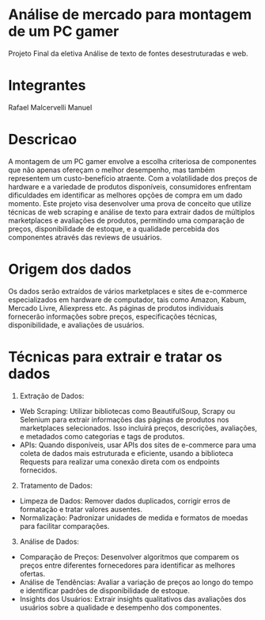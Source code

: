 # Análise de mercado para montagem de um PC gamer
Projeto Final da eletiva Análise de texto de fontes desestruturadas e web.

# Integrantes
Rafael Malcervelli
Manuel 

# Descricao
A montagem de um PC gamer envolve a escolha criteriosa de componentes que não apenas ofereçam o melhor desempenho, mas também representem um custo-benefício atraente. Com a volatilidade dos preços de hardware e a variedade de produtos disponíveis, consumidores enfrentam dificuldades em identificar as melhores opções de compra em um dado momento. Este projeto visa desenvolver uma prova de conceito que utilize técnicas de web scraping e análise de texto para extrair dados de múltiplos marketplaces e avaliações de produtos, permitindo uma comparação de preços, disponibilidade de estoque, e a qualidade percebida dos componentes através das reviews de usuários.

# Origem dos dados
Os dados serão extraídos de vários marketplaces e sites de e-commerce especializados em hardware de computador, tais como Amazon, Kabum, Mercado Livre, Aliexpress etc. As páginas de produtos individuais fornecerão informações sobre preços, especificações técnicas, disponibilidade, e avaliações de usuários.

# Técnicas para extrair e tratar os dados
1. Extração de Dados:
- Web Scraping: Utilizar bibliotecas como BeautifulSoup, Scrapy ou Selenium para extrair informações das páginas de produtos nos marketplaces selecionados. Isso incluirá preços, descrições, avaliações, e metadados como categorias e tags de produtos.
- APIs: Quando disponíveis, usar APIs dos sites de e-commerce para uma coleta de dados mais estruturada e eficiente, usando a biblioteca Requests para realizar uma conexão direta com os endpoints fornecidos.

2. Tratamento de Dados:
- Limpeza de Dados: Remover dados duplicados, corrigir erros de formatação e tratar valores ausentes.
- Normalização: Padronizar unidades de medida e formatos de moedas para facilitar comparações.

3. Análise de Dados:
- Comparação de Preços: Desenvolver algoritmos que comparem os preços entre diferentes fornecedores para identificar as melhores ofertas.
- Análise de Tendências: Avaliar a variação de preços ao longo do tempo e identificar padrões de disponibilidade de estoque.
- Insights dos Usuários: Extrair insights qualitativos das avaliações dos usuários sobre a qualidade e desempenho dos componentes.

